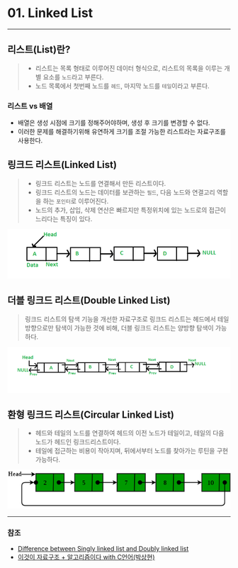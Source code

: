 # 01. Linked List

---

## 리스트(List)란?
> * 리스트는 목록 형태로 이루어진 데이터 형식으로, 리스트의 목록을 이루는 개별 요소를 `노드`라고 부른다.
> * 노드 목록에서 첫번째 노드를 `헤드`, 마지막 노드를 `테일`이라고 부른다.

### 리스트 vs 배열
* 배열은 생성 시점에 크기를 정해주어야하며, 생성 후 크기를 변경할 수 없다.
* 이러한 문제를 해결하기위해 유연하게 크기를 조절 가능한 리스트라는 자료구조를 사용한다.

## 링크드 리스트(Linked List)
> * 링크드 리스트는 노드를 연결해서 만든 리스트이다.
> * 링크드 리스트의 노드는 데이터를 보관하는 `필드`, 다음 노드와 연결고리 역할을 하는 `포인터`로 이루어진다.
> * 노드의 추가, 삽입, 삭제 연산은 빠르지만 특정위치에 있는 노드로의 접근이 느리다는 특징이 있다.

![Linked_List_1.png](image%2FLinked_List%2FLinked_List_1.png)

## 더블 링크드 리스트(Double Linked List)
> 링크드 리스트의 탐색 기능을 개선한 자료구조로 링크드 리스트는 헤드에서 테일 방향으로만 탐색이 가능한 것에 비해, 더블 링크드 리스트는 양방향 탐색이 가능하다.

![Linked_List_2.png](image%2FLinked_List%2FLinked_List_2.png)

## 환형 링크드 리스트(Circular Linked List)
> * 헤드와 테일의 노드를 연결하여 헤드의 이전 노드가 테일이고, 테일의 다음 노드가 헤드인 링크드리스트이다.
> * 테일에 접근하는 비용이 작아지며, 뒤에서부터 노드를 찾아가는 루틴을 구현가능하다.

![Linked_List_3.png](image%2FLinked_List%2FLinked_List_3.png)

---
### 참조
* [Difference between Singly linked list and Doubly linked list](https://www.geeksforgeeks.org/difference-between-singly-linked-list-and-doubly-linked-list/)
* [이것이 자료구조 + 알고리즘이다 with C언어(박상현)](http://www.yes24.com/Product/Goods/111362116)